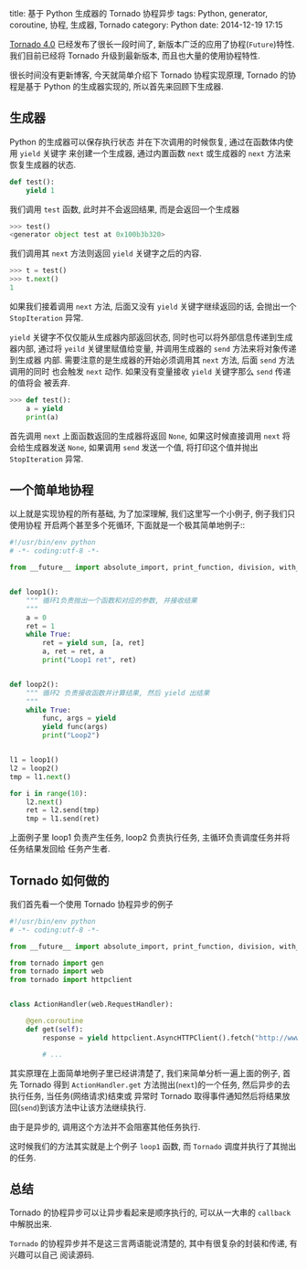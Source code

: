 title: 基于 Python 生成器的 Tornado 协程异步 
tags: Python, generator, coroutine, 协程, 生成器, Tornado
category: Python
date: 2014-12-19 17:15


[Tornado 4.0](http://www.tornadoweb.org/en/branch4.0/releases/v4.0.0.html) 已经发布了很长一段时间了,
新版本广泛的应用了协程(``Future``)特性.  我们目前已经将 Tornado 升级到最新版本, 而且也大量的使用协程特性. 

很长时间没有更新博客, 今天就简单介绍下 Tornado 协程实现原理, Tornado 的协程是基于 Python 的生成器实现的, 
所以首先来回顾下生成器.

## 生成器
Python 的生成器可以保存执行状态 并在下次调用的时候恢复, 通过在函数体内使用 ``yield`` 关键字
来创建一个生成器, 通过内置函数 ``next`` 或生成器的 ``next`` 方法来恢复生成器的状态. 

```python
def test():
    yield 1
```

我们调用 ``test`` 函数, 此时并不会返回结果, 而是会返回一个生成器
```python
>>> test()
<generator object test at 0x100b3b320>
```

我们调用其 ``next`` 方法则返回 ``yield`` 关键字之后的内容.
```python
>>> t = test()
>>> t.next()
1
```

如果我们接着调用  ``next`` 方法, 后面又没有 ``yield`` 关键字继续返回的话, 会抛出一个
``StopIteration`` 异常.

``yield`` 关键字不仅仅能从生成器内部返回状态, 同时也可以将外部信息传递到生成器内部,
通过将 ``yeild`` 关键里赋值给变量, 并调用生成器的 ``send`` 方法来将对象传递到生成器
内部. 需要注意的是生成器的开始必须调用其 ``next`` 方法, 后面 ``send`` 方法调用的同时
也会触发 ``next`` 动作. 如果没有变量接收 ``yield`` 关键字那么 ``send`` 传递的值将会
被丢弃.

```python
>>> def test():
    a = yield
    print(a)
```
首先调用 ``next`` 上面函数返回的生成器将返回 ``None``, 如果这时候直接调用 ``next`` 将
会给生成器发送 ``None``, 如果调用 ``send`` 发送一个值, 将打印这个值并抛出 ``StopIteration``
异常.

## 一个简单地协程
以上就是实现协程的所有基础, 为了加深理解, 我们这里写一个小例子, 例子我们只使用协程
开启两个甚至多个死循环, 下面就是一个极其简单地例子::
```python
#!/usr/bin/env python
# -*- coding:utf-8 -*-

from __future__ import absolute_import, print_function, division, with_statement


def loop1():
    """ 循环1负责抛出一个函数和对应的参数, 并接收结果
    """
    a = 0
    ret = 1
    while True:
        ret = yield sum, [a, ret]
        a, ret = ret, a
        print("Loop1 ret", ret)


def loop2():
    """ 循环2 负责接收函数并计算结果, 然后 yield 出结果
    """
    while True:
        func, args = yield
        yield func(args)
        print("Loop2")


l1 = loop1()
l2 = loop2()
tmp = l1.next()

for i in range(10):
    l2.next()
    ret = l2.send(tmp)
    tmp = l1.send(ret)
```
上面例子里 loop1 负责产生任务, loop2 负责执行任务, 主循环负责调度任务并将任务结果发回给
任务产生者.


## Tornado 如何做的
我们首先看一个使用 Tornado 协程异步的例子
```python
#!/usr/bin/env python
# -*- coding:utf-8 -*-

from __future__ import absolute_import, print_function, division, with_statement

from tornado import gen
from tornado import web
from tornado import httpclient


class ActionHandler(web.RequestHandler):

    @gen.coroutine
    def get(self):
        response = yield httpclient.AsyncHTTPClient().fetch("http://www.linuxzen.com")

        # ...

```
其实原理在上面简单地例子里已经讲清楚了, 我们来简单分析一遍上面的例子, 首先 Tornado 得到
`ActionHandler.get` 方法抛出(`next`)的一个任务, 然后异步的去执行任务, 当任务(网络请求)结束或
异常时 Tornado 取得事件通知然后将结果放回(`send`)到该方法中让该方法继续执行.

由于是异步的, 调用这个方法并不会阻塞其他任务执行.

这时候我们的方法其实就是上个例子 `loop1` 函数, 而 `Tornado` 调度并执行了其抛出的任务.

## 总结
Tornado 的协程异步可以让异步看起来是顺序执行的, 可以从一大串的 `callback` 中解脱出来.

`Tornado` 的协程异步并不是这三言两语能说清楚的, 其中有很复杂的封装和传递, 有兴趣可以自己
阅读源码.
